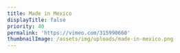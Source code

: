 ```yaml
---
title: Made in Mexico
displayTitle: false
priority: 40
permalink: 'https://vimeo.com/315990660'
thumbnailImage: /assets/img/uploads/made-in-mexico.png
---
```


